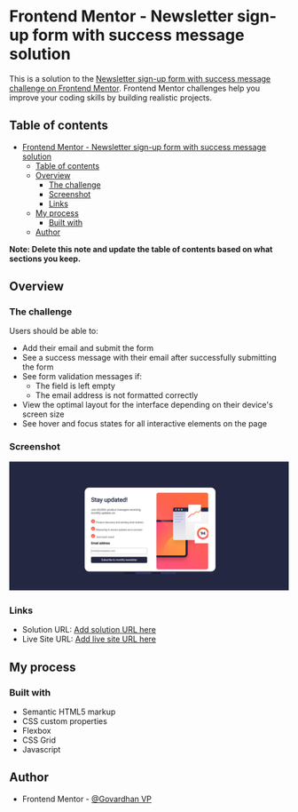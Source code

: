 # Frontend Mentor - Newsletter sign-up form with success message solution

This is a solution to the [Newsletter sign-up form with success message challenge on Frontend Mentor](https://www.frontendmentor.io/challenges/newsletter-signup-form-with-success-message-3FC1AZbNrv). Frontend Mentor challenges help you improve your coding skills by building realistic projects. 

## Table of contents

- [Frontend Mentor - Newsletter sign-up form with success message solution](#frontend-mentor---newsletter-sign-up-form-with-success-message-solution)
  - [Table of contents](#table-of-contents)
  - [Overview](#overview)
    - [The challenge](#the-challenge)
    - [Screenshot](#screenshot)
    - [Links](#links)
  - [My process](#my-process)
    - [Built with](#built-with)
  - [Author](#author)

**Note: Delete this note and update the table of contents based on what sections you keep.**

## Overview

### The challenge

Users should be able to:

- Add their email and submit the form
- See a success message with their email after successfully submitting the form
- See form validation messages if:
  - The field is left empty
  - The email address is not formatted correctly
- View the optimal layout for the interface depending on their device's screen size
- See hover and focus states for all interactive elements on the page

### Screenshot

![](./preview.jpg)



### Links

- Solution URL: [Add solution URL here](https://github.com/Top-Trekx-Im-gvp-98/Newsletter-sign-up-form-with-success-message)
- Live Site URL: [Add live site URL here](https://newsletter-sign-up-form-im-gvp-98.netlify.app/)

## My process

### Built with

- Semantic HTML5 markup
- CSS custom properties
- Flexbox
- CSS Grid
- Javascript


## Author

- Frontend Mentor - [@Govardhan VP](https://www.frontendmentor.io/profile/Top-Trekx-Im-gvp-98)
